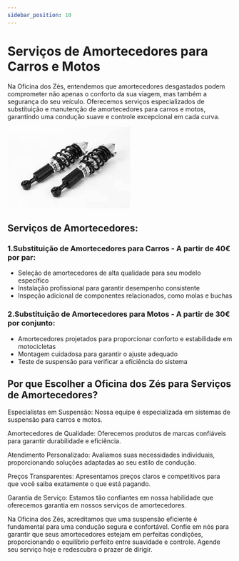 ```yaml
---
sidebar_position: 10
---
```



# Serviços de Amortecedores para Carros e Motos 

Na Oficina dos Zés, entendemos que amortecedores desgastados podem comprometer não apenas o conforto da sua viagem, mas também a segurança do seu veículo. Oferecemos serviços especializados de substituição e manutenção de amortecedores para carros e motos, garantindo uma condução suave e controle excepcional em cada curva.

![Alt text](image.png)

## Serviços de Amortecedores:

### 1.Substituição de Amortecedores para Carros - A partir de 40€  por par:

- Seleção de amortecedores de alta qualidade para seu modelo específico
- Instalação profissional para garantir desempenho consistente
- Inspeção adicional de componentes relacionados, como molas e buchas

### 2.Substituição de Amortecedores para Motos - A partir de 30€ por conjunto:

- Amortecedores projetados para proporcionar conforto e estabilidade em motocicletas
- Montagem cuidadosa para garantir o ajuste adequado
- Teste de suspensão para verificar a eficiência do sistema

## Por que Escolher a Oficina dos Zés para Serviços de Amortecedores?

Especialistas em Suspensão: Nossa equipe é especializada em sistemas de suspensão para carros e motos.

Amortecedores de Qualidade: Oferecemos produtos de marcas confiáveis para garantir durabilidade e eficiência.

Atendimento Personalizado: Avaliamos suas necessidades individuais, proporcionando soluções adaptadas ao seu estilo de condução.

Preços Transparentes: Apresentamos preços claros e competitivos para que você saiba exatamente o que está pagando.

Garantia de Serviço: Estamos tão confiantes em nossa habilidade que oferecemos garantia em nossos serviços de amortecedores.

Na Oficina dos Zés, acreditamos que uma suspensão eficiente é fundamental para uma condução segura e confortável. Confie em nós para garantir que seus amortecedores estejam em perfeitas condições, proporcionando o equilíbrio perfeito entre suavidade e controle. Agende seu serviço hoje e redescubra o prazer de dirigir.